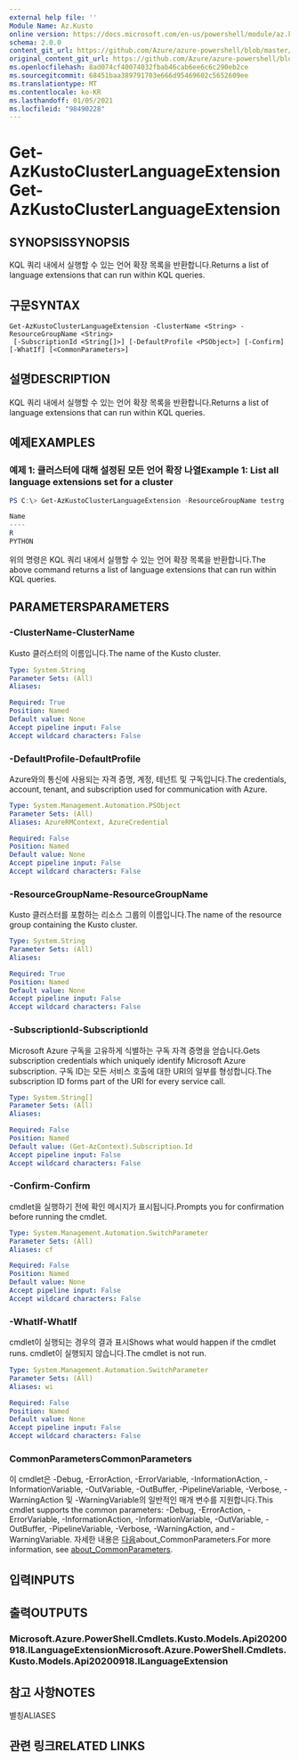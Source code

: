 ```yaml
---
external help file: ''
Module Name: Az.Kusto
online version: https://docs.microsoft.com/en-us/powershell/module/az.kusto/get-azkustoclusterlanguageextension
schema: 2.0.0
content_git_url: https://github.com/Azure/azure-powershell/blob/master/src/Kusto/help/Get-AzKustoClusterLanguageExtension.md
original_content_git_url: https://github.com/Azure/azure-powershell/blob/master/src/Kusto/help/Get-AzKustoClusterLanguageExtension.md
ms.openlocfilehash: 8ad074cf40074032fbab46cab6ee6c6c290eb2ce
ms.sourcegitcommit: 68451baa389791703e666d95469602c5652609ee
ms.translationtype: MT
ms.contentlocale: ko-KR
ms.lasthandoff: 01/05/2021
ms.locfileid: "98490228"
---
```

# <span data-ttu-id="18be8-101">Get-AzKustoClusterLanguageExtension</span><span class="sxs-lookup"><span data-stu-id="18be8-101">Get-AzKustoClusterLanguageExtension</span></span>

## <span data-ttu-id="18be8-102">SYNOPSIS</span><span class="sxs-lookup"><span data-stu-id="18be8-102">SYNOPSIS</span></span>
<span data-ttu-id="18be8-103">KQL 쿼리 내에서 실행할 수 있는 언어 확장 목록을 반환합니다.</span><span class="sxs-lookup"><span data-stu-id="18be8-103">Returns a list of language extensions that can run within KQL queries.</span></span>

## <span data-ttu-id="18be8-104">구문</span><span class="sxs-lookup"><span data-stu-id="18be8-104">SYNTAX</span></span>

```
Get-AzKustoClusterLanguageExtension -ClusterName <String> -ResourceGroupName <String>
 [-SubscriptionId <String[]>] [-DefaultProfile <PSObject>] [-Confirm] [-WhatIf] [<CommonParameters>]
```

## <span data-ttu-id="18be8-105">설명</span><span class="sxs-lookup"><span data-stu-id="18be8-105">DESCRIPTION</span></span>
<span data-ttu-id="18be8-106">KQL 쿼리 내에서 실행할 수 있는 언어 확장 목록을 반환합니다.</span><span class="sxs-lookup"><span data-stu-id="18be8-106">Returns a list of language extensions that can run within KQL queries.</span></span>

## <span data-ttu-id="18be8-107">예제</span><span class="sxs-lookup"><span data-stu-id="18be8-107">EXAMPLES</span></span>

### <span data-ttu-id="18be8-108">예제 1: 클러스터에 대해 설정된 모든 언어 확장 나열</span><span class="sxs-lookup"><span data-stu-id="18be8-108">Example 1: List all language extensions set for a cluster</span></span>
```powershell
PS C:\> Get-AzKustoClusterLanguageExtension -ResourceGroupName testrg -ClusterName testnewkustocluster

Name
----
R
PYTHON
```

<span data-ttu-id="18be8-109">위의 명령은 KQL 쿼리 내에서 실행할 수 있는 언어 확장 목록을 반환합니다.</span><span class="sxs-lookup"><span data-stu-id="18be8-109">The above command returns a list of language extensions that can run within KQL queries.</span></span>

## <span data-ttu-id="18be8-110">PARAMETERS</span><span class="sxs-lookup"><span data-stu-id="18be8-110">PARAMETERS</span></span>

### <span data-ttu-id="18be8-111">-ClusterName</span><span class="sxs-lookup"><span data-stu-id="18be8-111">-ClusterName</span></span>
<span data-ttu-id="18be8-112">Kusto 클러스터의 이름입니다.</span><span class="sxs-lookup"><span data-stu-id="18be8-112">The name of the Kusto cluster.</span></span>

```yaml
Type: System.String
Parameter Sets: (All)
Aliases:

Required: True
Position: Named
Default value: None
Accept pipeline input: False
Accept wildcard characters: False
```

### <span data-ttu-id="18be8-113">-DefaultProfile</span><span class="sxs-lookup"><span data-stu-id="18be8-113">-DefaultProfile</span></span>
<span data-ttu-id="18be8-114">Azure와의 통신에 사용되는 자격 증명, 계정, 테넌트 및 구독입니다.</span><span class="sxs-lookup"><span data-stu-id="18be8-114">The credentials, account, tenant, and subscription used for communication with Azure.</span></span>

```yaml
Type: System.Management.Automation.PSObject
Parameter Sets: (All)
Aliases: AzureRMContext, AzureCredential

Required: False
Position: Named
Default value: None
Accept pipeline input: False
Accept wildcard characters: False
```

### <span data-ttu-id="18be8-115">-ResourceGroupName</span><span class="sxs-lookup"><span data-stu-id="18be8-115">-ResourceGroupName</span></span>
<span data-ttu-id="18be8-116">Kusto 클러스터를 포함하는 리소스 그룹의 이름입니다.</span><span class="sxs-lookup"><span data-stu-id="18be8-116">The name of the resource group containing the Kusto cluster.</span></span>

```yaml
Type: System.String
Parameter Sets: (All)
Aliases:

Required: True
Position: Named
Default value: None
Accept pipeline input: False
Accept wildcard characters: False
```

### <span data-ttu-id="18be8-117">-SubscriptionId</span><span class="sxs-lookup"><span data-stu-id="18be8-117">-SubscriptionId</span></span>
<span data-ttu-id="18be8-118">Microsoft Azure 구독을 고유하게 식별하는 구독 자격 증명을 얻습니다.</span><span class="sxs-lookup"><span data-stu-id="18be8-118">Gets subscription credentials which uniquely identify Microsoft Azure subscription.</span></span>
<span data-ttu-id="18be8-119">구독 ID는 모든 서비스 호출에 대한 URI의 일부를 형성합니다.</span><span class="sxs-lookup"><span data-stu-id="18be8-119">The subscription ID forms part of the URI for every service call.</span></span>

```yaml
Type: System.String[]
Parameter Sets: (All)
Aliases:

Required: False
Position: Named
Default value: (Get-AzContext).Subscription.Id
Accept pipeline input: False
Accept wildcard characters: False
```

### <span data-ttu-id="18be8-120">-Confirm</span><span class="sxs-lookup"><span data-stu-id="18be8-120">-Confirm</span></span>
<span data-ttu-id="18be8-121">cmdlet을 실행하기 전에 확인 메시지가 표시됩니다.</span><span class="sxs-lookup"><span data-stu-id="18be8-121">Prompts you for confirmation before running the cmdlet.</span></span>

```yaml
Type: System.Management.Automation.SwitchParameter
Parameter Sets: (All)
Aliases: cf

Required: False
Position: Named
Default value: None
Accept pipeline input: False
Accept wildcard characters: False
```

### <span data-ttu-id="18be8-122">-WhatIf</span><span class="sxs-lookup"><span data-stu-id="18be8-122">-WhatIf</span></span>
<span data-ttu-id="18be8-123">cmdlet이 실행되는 경우의 결과 표시</span><span class="sxs-lookup"><span data-stu-id="18be8-123">Shows what would happen if the cmdlet runs.</span></span>
<span data-ttu-id="18be8-124">cmdlet이 실행되지 않습니다.</span><span class="sxs-lookup"><span data-stu-id="18be8-124">The cmdlet is not run.</span></span>

```yaml
Type: System.Management.Automation.SwitchParameter
Parameter Sets: (All)
Aliases: wi

Required: False
Position: Named
Default value: None
Accept pipeline input: False
Accept wildcard characters: False
```

### <span data-ttu-id="18be8-125">CommonParameters</span><span class="sxs-lookup"><span data-stu-id="18be8-125">CommonParameters</span></span>
<span data-ttu-id="18be8-126">이 cmdlet은 -Debug, -ErrorAction, -ErrorVariable, -InformationAction, -InformationVariable, -OutVariable, -OutBuffer, -PipelineVariable, -Verbose, -WarningAction 및 -WarningVariable의 일반적인 매개 변수를 지원합니다.</span><span class="sxs-lookup"><span data-stu-id="18be8-126">This cmdlet supports the common parameters: -Debug, -ErrorAction, -ErrorVariable, -InformationAction, -InformationVariable, -OutVariable, -OutBuffer, -PipelineVariable, -Verbose, -WarningAction, and -WarningVariable.</span></span> <span data-ttu-id="18be8-127">자세한 내용은 [다음](http://go.microsoft.com/fwlink/?LinkID=113216)about_CommonParameters.</span><span class="sxs-lookup"><span data-stu-id="18be8-127">For more information, see [about_CommonParameters](http://go.microsoft.com/fwlink/?LinkID=113216).</span></span>

## <span data-ttu-id="18be8-128">입력</span><span class="sxs-lookup"><span data-stu-id="18be8-128">INPUTS</span></span>

## <span data-ttu-id="18be8-129">출력</span><span class="sxs-lookup"><span data-stu-id="18be8-129">OUTPUTS</span></span>

### <span data-ttu-id="18be8-130">Microsoft.Azure.PowerShell.Cmdlets.Kusto.Models.Api20200918.ILanguageExtension</span><span class="sxs-lookup"><span data-stu-id="18be8-130">Microsoft.Azure.PowerShell.Cmdlets.Kusto.Models.Api20200918.ILanguageExtension</span></span>

## <span data-ttu-id="18be8-131">참고 사항</span><span class="sxs-lookup"><span data-stu-id="18be8-131">NOTES</span></span>

<span data-ttu-id="18be8-132">별칭</span><span class="sxs-lookup"><span data-stu-id="18be8-132">ALIASES</span></span>

## <span data-ttu-id="18be8-133">관련 링크</span><span class="sxs-lookup"><span data-stu-id="18be8-133">RELATED LINKS</span></span>

